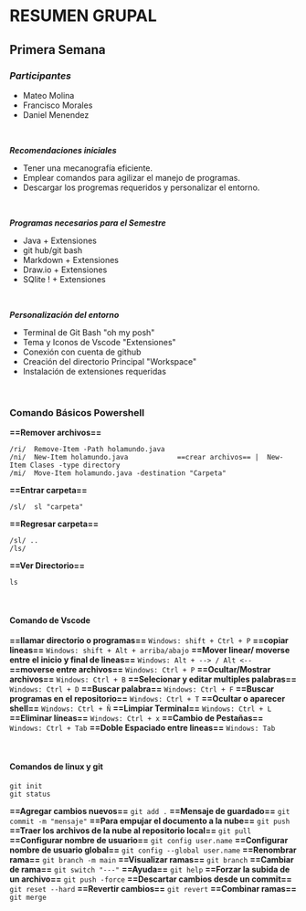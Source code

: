 # RESUMEN GRUPAL
## Primera Semana


### *Participantes*

- Mateo Molina
- Francisco Morales
- Daniel Menendez

<br>

***Recomendaciones iniciales***

- Tener una mecanografía eficiente.
- Emplear comandos para agilizar el manejo de programas.
- Descargar los progremas requeridos y personalizar el entorno.

<br>

***Programas necesarios para el Semestre***
- Java + Extensiones
- git hub/git bash 
- Markdown + Extensiones
- Draw.io + Extensiones
- SQlite ! + Extensiones

<br>

***Personalización del entorno***
- Terminal de Git Bash "oh my posh"
- Tema y Iconos de Vscode "Extensiones"
- Conexión con cuenta de github
- Creación del directorio Principal "Workspace"
- Instalación de extensiones requeridas

<br>

### **Comando Básicos Powershell**
 **==Remover archivos==**
```
/ri/  Remove-Item -Path holamundo.java  
/ni/  New-Item holamundo.java            ==crear archivos== |  New-Item Clases -type directory  
/mi/  Move-Item holamundo.java -destination "Carpeta" 
```

**==Entrar carpeta==**
```
/sl/  sl "carpeta"                       
```


**==Regresar carpeta==**
```
/sl/ .. 
/ls/  
```
**==Ver Directorio==**
```
ls                              
```
<br>

#### **Comando de Vscode**
**==llamar directorio o programas==** 
```Windows: shift + Ctrl + P```
**==copiar lineas==** 
```Windows: shift + Alt + arriba/abajo```
**==Mover linear/ moverse entre el inicio y final de lineas==** 
```Windows: Alt + --> / Alt <--```
**==moverse entre archivos==** 
```Windows: Ctrl + P```
**==Ocultar/Mostrar archivos==** 
```Windows: Ctrl + B```
**==Selecionar y editar multiples palabras==** 
```Windows: Ctrl + D```
**==Buscar palabra==** 
```Windows: Ctrl + F```
**==Buscar programas en el repositorio==** 
```Windows: Ctrl + T```
**==Ocultar o aparecer shell==** 
```Windows: Ctrl + Ñ```
**==Limpiar Terminal==** 
```Windows: Ctrl + L```
**==Eliminar líneas==** 
```Windows: Ctrl + x```
**==Cambio de Pestañas==** 
```Windows: Ctrl + Tab```
**==Doble Espaciado entre lineas==** 
```Windows: Tab```
            

<br>

#### **Comandos de linux y git** 
```
git init 
git status
```
**==Agregar cambios nuevos==** 
```git add .```
**==Mensaje de guardado==** 
```git commit -m "mensaje"```
**==Para empujar el documento a la nube==** 
```git push```
**==Traer los archivos de la nube al repositorio local==** 
```git pull```
**==Configurar nombre de usuario==** 
```git config user.name```
**==Configurar nombre de usuario global==** 
```git config --global user.name```
**==Renombrar rama==** 
```git branch -m main```
**==Visualizar ramas==** 
```git branch```
**==Cambiar de rama==** 
```git switch "---"```
**==Ayuda==** 
```git help```
**==Forzar la subida de un archivo==** 
```git push -force```
**==Descartar cambios desde un commit==**
```git reset --hard```
**==Revertir cambios==** 
```git revert```
**==Combinar ramas==** 
```git merge```

